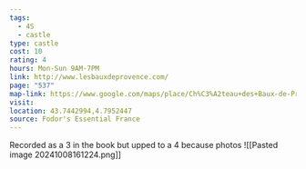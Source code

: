 ```yaml
---
tags:
  - 4S
  - castle
type: castle
cost: 10
rating: 4
hours: Mon-Sun 9AM-7PM
link: http://www.lesbauxdeprovence.com/
page: "537"
map-link: https://www.google.com/maps/place/Ch%C3%A2teau+des+Baux-de-Provence/@43.7443696,4.7926197,17z/data=!3m1!4b1!4m6!3m5!1s0x12b5e169179a9c8f:0x34cb5aba8ae12e5a!8m2!3d43.7443658!4d4.7951946!16s%2Fm%2F03d3bkf?entry=ttu&g_ep=EgoyMDI0MTAwMi4xIKXMDSoASAFQAw%3D%3D
visit: 
location: 43.7442994,4.7952447
source: Fodor's Essential France
---
```

Recorded as a 3 in the book but upped to a 4 because photos
![[Pasted image 20241008161224.png]]